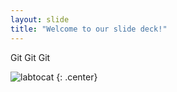 ```yaml
---
layout: slide
title: "Welcome to our slide deck!"
---
```


Git Git Git

![labtocat](https://octodex.github.com/images/labtocat.png)
{: .center}
